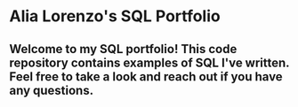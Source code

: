 # Alia Lorenzo's SQL Portfolio

## Welcome to my SQL portfolio! This code repository contains examples of SQL I've written. Feel free to take a look and reach out if you have any questions.
